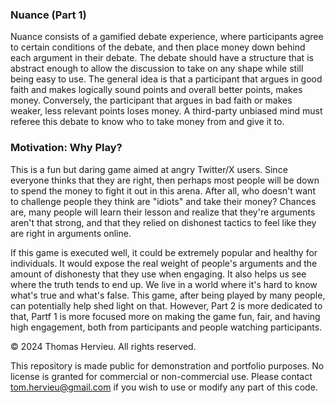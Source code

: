 ### Nuance (Part 1)

Nuance consists of a gamified debate experience, where participants agree to certain conditions of the debate, and then place money down behind each argument in their debate. The debate should have a structure that is abstract enough to allow the discussion to take on any shape while still being easy to use. The general idea is that a participant that argues in good faith and makes logically sound points and overall better points, makes money. Conversely, the participant that argues in bad faith or makes weaker, less relevant points loses money. A third-party unbiased mind must referee this debate to know who to take money from and give it to.

### Motivation: Why Play?

This is a fun but daring game aimed at angry Twitter/X users. Since everyone thinks that they are right, then perhaps most people will be down to spend the money to fight it out in this arena. After all, who doesn't  want to challenge people they think are "idiots" and take their money? Chances are, many people will learn their lesson and realize that they're arguments aren't that strong, and that they relied on dishonest tactics to feel like they are right in arguments online.

If this game is executed well, it could be extremely popular and healthy for individuals. It would expose the real weight of people's arguments and the amount of dishonesty that they use when engaging. It also helps us see where the truth tends to end up. We live in a world where it's hard to know what's true and what's false. This game, after being played by many people, can potentially help shed light on that. However, Part 2 is more dedicated to that, Partf 1 is more focused more on making the game fun, fair, and having high engagement, both from participants and people watching participants.

© 2024 Thomas Hervieu. All rights reserved.

This repository is made public for demonstration and portfolio purposes.
No license is granted for commercial or non-commercial use. Please contact
tom.hervieu@gmail.com if you wish to use or modify any part of this code.
